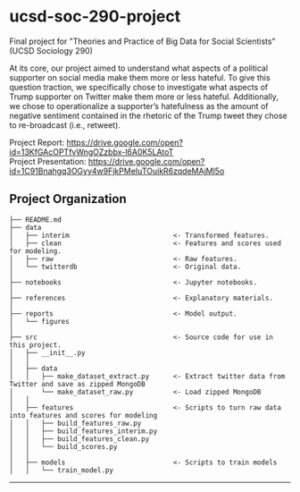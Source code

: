 ucsd-soc-290-project
==============================

Final project for "Theories and Practice of Big Data for Social Scientists" (UCSD Sociology 290)  

At its core, our project aimed to understand what aspects of a political supporter on social media make them more or less hateful. To give this question traction, we specifically chose to investigate what aspects of Trump supporter on Twitter make them more or less hateful. Additionally, we chose to operationalize a supporter’s hatefulness as the amount of negative sentiment contained in the rhetoric of the Trump tweet they chose to re-broadcast (i.e., retweet).  

Project Report: https://drive.google.com/open?id=13KfGAcOPTfvWngOZzbbx-l6A0K5LAtoT  
Project Presentation: https://drive.google.com/open?id=1C91Bnahgq3OGyy4w9FjkPMeIuTOuikR6zqdeMAjMl5o  


Project Organization
------------

    ├── README.md
    ├── data
    │   ├── interim                          <- Transformed features.
    │   ├── clean                            <- Features and scores used for modeling.
    │   ├── raw                              <- Raw features.
    │   └── twitterdb                        <- Original data.
    │
    ├── notebooks                            <- Jupyter notebooks.
    │
    ├── references                           <- Explanatory materials.
    │
    ├── reports                              <- Model output.
    │   └── figures
    │
    ├── src                                  <- Source code for use in this project.
    │   ├── __init__.py
    │   │
    │   ├── data
    │   │   ├── make_dataset_extract.py      <- Extract twitter data from Twitter and save as zipped MongoDB
    │       └── make_dataset_raw.py          <- Load zipped MongoDB
    │   │
    │   ├── features                         <- Scripts to turn raw data into features and scores for modeling
    │   │   ├── build_features_raw.py
    │   │   ├── build_features_interim.py
    │   │   ├── build_features_clean.py 
    │   │   └── build_scores.py
    │   │
    │   ├── models                           <- Scripts to train models
    │   │   └── train_model.py


--------